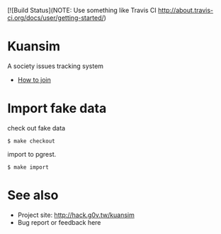[![Build Status](NOTE: Use something like Travis CI http://about.travis-ci.org/docs/user/getting-started/)

# Kuansim

A society issues tracking system

- [How to join](https://g0v.hackpad.com/--1OaXIxVVPSd)

# Import fake data

check out fake data 

```
$ make checkout
```

import to pgrest.

```
$ make import 
```

# See also

- Project site: http://hack.g0v.tw/kuansim
- Bug report or feedback here
